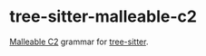 tree-sitter-malleable-c2
==================

[Malleable C2](https://hstechdocs.helpsystems.com/manuals/cobaltstrike/current/userguide/content/topics/malleable-c2_main.htm) grammar for [tree-sitter](https://github.com/tree-sitter/tree-sitter).
